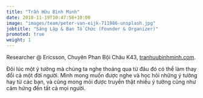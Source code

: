 ```yaml
---
title: "Trần Hữu Bình Minh"
date: 2018-11-19T10:47:58+10:00
image: "images/team/peter-van-eijk-711986-unsplash.jpg"
jobtitle: "Sáng Lập & Ban Tổ Chức (Founder & Organizer)"
promoted: true
weight: 1
---
```

Researcher @ Ericsson, Chuyên Phan Bội Châu K43, [tranhuubinhminh.com](https://tranhuubinhminh.com).

Đôi lúc một ý tưởng mà chúng ta nghe thoáng qua từ đâu đó có thể làm thay đổi cả một đời người. Mình mong muốn được nghe và học hỏi những ý tưởng hay từ các bạn, và cũng mong mỏi được truyền thật nhiều ý tưởng cũng như cảm hứng đến tất cả mọi người.
